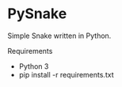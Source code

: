# PySnake
Simple Snake written in Python.

Requirements 
 - Python 3
 - pip install -r requirements.txt
